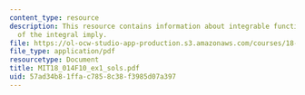 ```yaml
---
content_type: resource
description: This resource contains information about integrable function and Properties
  of the integral imply.
file: https://ol-ocw-studio-app-production.s3.amazonaws.com/courses/18-014-calculus-with-theory-fall-2010/57ad34b81ffac7858c38f3985d07a397_MIT18_014F10_ex1_sols.pdf
file_type: application/pdf
resourcetype: Document
title: MIT18_014F10_ex1_sols.pdf
uid: 57ad34b8-1ffa-c785-8c38-f3985d07a397
---
```

